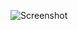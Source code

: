 ![Screenshot](https://raw.githubusercontent.com/Cryakl/Ultimate-RAT-Collection/refs/heads/main/XtremeRat/Xtreme%20RAT%20v1.1/Screenshot.png)
